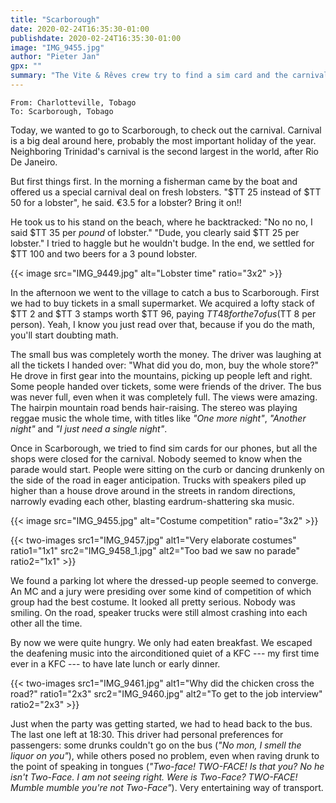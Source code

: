 ```yaml
---
title: "Scarborough"
date: 2020-02-24T16:35:30-01:00
publishdate: 2020-02-24T16:35:30-01:00
image: "IMG_9455.jpg"
author: "Pieter Jan"
gpx: ""
summary: "The Vite & Rêves crew try to find a sim card and the carnival in Scarburough."
---
```


`From: Charlotteville, Tobago`<br/>
`To: Scarborough, Tobago`

Today, we wanted to go to Scarborough, to check out the carnival. Carnival is a big deal around here, probably the most important holiday of the year. Neighboring Trinidad's carnival is the second largest in the world, after Rio De Janeiro.

But first things first. In the morning a fisherman came by the boat and offered us a special carnival deal on fresh lobsters. "$TT 25 instead of $TT 50 for a lobster", he said. €3.5 for a lobster? Bring it on!!

He took us to his stand on the beach, where he backtracked: "No no no, I said $TT 35 per _pound_ of lobster." "Dude, you clearly said $TT 25 per lobster." I tried to haggle but he wouldn't budge. In the end, we settled for $TT 100 and two beers for a 3 pound lobster.

{{< image src="IMG_9449.jpg" alt="Lobster time" ratio="3x2" >}}

In the afternoon we went to the village to catch a bus to Scarborough. First we had to buy tickets in a small supermarket. We acquired a lofty stack of $TT 2 and $TT 3 stamps worth $TT 96, paying $TT 48 for the 7 of us ($TT 8 per person). Yeah, I know you just read over that, because if you do the math, you'll start doubting math.

The small bus was completely worth the money. The driver was laughing at all the tickets I handed over: "What did you do, mon, buy the whole store?" He drove in first gear into the mountains, picking up people left and right. Some people handed over tickets, some were friends of the driver. The bus was never full, even when it was completely full. The views were amazing. The hairpin mountain road bends hair-raising. The stereo was playing reggae music the whole time, with titles like _"One more night"_, _"Another night"_ and _"I just need a single night"_.

Once in Scarborough, we tried to find sim cards for our phones, but all the shops were closed for the carnival. Nobody seemed to know when the parade would start. People were sitting on the curb or dancing drunkenly on the side of the road in eager anticipation. Trucks with speakers piled up higher than a house drove around in the streets in random directions, narrowly evading each other, blasting eardrum-shattering ska music.

{{< image src="IMG_9455.jpg" alt="Costume competition" ratio="3x2" >}}

{{< two-images src1="IMG_9457.jpg" alt1="Very elaborate costumes" ratio1="1x1" src2="IMG_9458_1.jpg" alt2="Too bad we saw no parade" ratio2="1x1" >}}

We found a parking lot where the dressed-up people seemed to converge. An MC and a jury were presiding over some kind of competition of which group had the best costume. It looked all pretty serious. Nobody was smiling. On the road, speaker trucks were still almost crashing into each other all the time.

By now we were quite hungry. We only had eaten breakfast. We escaped the deafening music into the airconditioned quiet of a KFC --- my first time ever in a KFC --- to have late lunch or early dinner.

{{< two-images src1="IMG_9461.jpg" alt1="Why did the chicken cross the road?" ratio1="2x3" src2="IMG_9460.jpg" alt2="To get to the job interview" ratio2="2x3" >}}

Just when the party was getting started, we had to head back to the bus. The last one left at 18:30. This driver had personal preferences for passengers: some drunks couldn't go on the bus (_"No mon, I smell the liquor on you"_), while others posed no problem, even when raving drunk to the point of speaking in tongues (_"Two-face! TWO-FACE! Is that you? No he isn't Two-Face. I am not seeing right. Were is Two-Face? TWO-FACE! Mumble mumble you're not Two-Face"_). Very entertaining way of transport.
